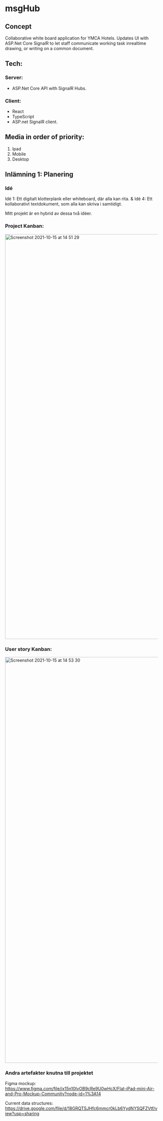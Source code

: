 # msgHub

## Concept

Collaborative white board application for YMCA Hotels. Updates UI with ASP.Net Core SignalR to let staff communicate working task inrealtime drawing, or writing on a common document.

## Tech:

### Server:
- ASP.Net Core API with SignalR Hubs.
### Client: 
- React
- TypeScript
- ASP.net SignalR client.


## Media in order of priority:

1. Ipad
2. Mobile
3. Desktop

## Inlämning 1: Planering

### Idé
Idé 1: Ett digitalt klotterplank eller whiteboard, där alla kan rita. 
&
Idé 4: Ett kollaborativt textdokument, som alla kan skriva i samtidigt.

Mitt projekt är en hybrid av dessa två idéer. 

### Project Kanban: 
<img width="1331" alt="Screenshot 2021-10-15 at 14 51 29" src="https://user-images.githubusercontent.com/58119759/137489959-9cb4533c-a84e-4859-a0ff-86287734e4b2.png">

### User story Kanban:
<img width="1334" alt="Screenshot 2021-10-15 at 14 53 30" src="https://user-images.githubusercontent.com/58119759/137489892-e0dff340-19e3-4774-9400-17bd9f8214ee.png">

### Andra artefakter knutna till projektet
Figma mockup: https://www.figma.com/file/ix15n10IvOB9cRe9U0wHcX/Flat-iPad-mini-Air-and-Pro-Mockup-Community?node-id=1%3A14

Current data structures: https://drive.google.com/file/d/18GRQTSJHfc6mmcr0kLb6YydNYSQFZVtf/view?usp=sharing
